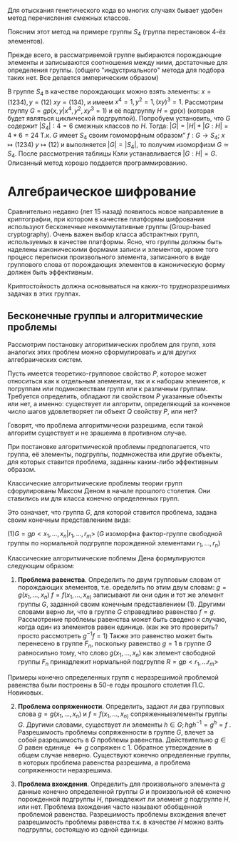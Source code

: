 Для отыскания генетического кода во многих случаях бывает удобен метод перечисления смежных классов.

Поясним этот метод на примере группы $S_{4}$ (группа перестановок 4-ёх элементов).

Прежде всего, в рассматривемой группе выбираются порождающие элементы и записываются соотношения между ними, достаточные для определения группы. 
(общего "индустриального" метода для подбора таких нет. Все делается эмперическим образом)

В группе $S_{4}$ в качестве порождающих можно взять элементы: $x=(1234), y=(12)$
$xy=(134)$, и имеем $x^{4}=1, y^{2}=1, (xy)^{3}=1$.
Рассмотрим группу $G=gp(x,y|x^{4},y^{2},{xy}^{3}=1)$ и её подгруппу $H=gp(x)$ (которая будет являться циклической подгруппой). Попробуем установить,  что $G$ содержит $|S_{4}|:4=6$ смежных классов по $H$. Тогда:
$|G|=|H|*|G:H|=4*6=24$ 
Т.к. $G$ имеет $S_{4}$ своим гомоморфным образом"
$f:G\to{S_{4}};$
$x \mapsto(1234)$
$y \mapsto(12)$ 
и выполняется 
$|G|=|S_{4}|$, то получим изоморфизм $G\simeq S_{4}$. После рассмотрения таблицы Кэли устанавливается $|G:H|=G$. Описанный метод хорошо поддается программированию.

# Алгебраическое шифрование

Сравнительно недавно (лет 15 назад) появилось новое направление в криптографии, при котором в качестве платформы шифрования используют бесконечные некоммутативные группы (Group-based cryptography). Очень важен выбор класса абстрактных групп, используемых в качестве платформы. Ясно, что группы должны быть наделены каноническими формами записи и элементов, кроме того процесс переписки произвольного элемента, записанного в виде группового слова от порождающих элементов в каноническую форму должен быть эффективным.

Криптостойкость должна основываться на каких-то трудноразрешимых задачах в этих группах.

## Бесконечные группы и алгоритмические проблемы

Рассмотрим постановку алгоритмических проблем для групп, хотя аналогих этих проблем можно сформулировать и для других алгебраических систем.

Пусть имеется теоретико-групповое свойство $P$, которое может относиться как к отдельным элементам, так и к наборам элементов, к погруппам или подмножествам групп или к различным группам.
Требуется определить, обладают ли свойством $P$ указанные объекты или нет, а именно: существует ли алгоритм, определяющий за конченое число шагов удовлетворяет ли объект $Q$ свойству $P$, или нет?

Говорят, что проблема алгоритмически разрешима, если такой алгоритм существует и не зрашеима в противном случае.

При постановке алгоритмической проблемы предполагается, что группа, её элементы, подгруппы, подмножества или другие объекты, для которых ставится проблема, заданны каким-либо эффективным образом.

Классические алгоритмические проблемы теории групп сфорулированы Максом Деном в начале прошлого столетия. Они ставились им для класса конечно определенных групп.

Это означает, что группа $G$, для которой ставится проблема, задана своим конечным представлением вида:

$(1) G=gp<x_{1},\dots,x_{n}|r_{1},\dots,r_{m}>$
($G$ изоморфна фактор-группе свободной группы по нормальной подгруппе порожденной элементами $r_{1},\dots,r_{n}$)

Классические алгоритмические поблемы Дена формулируются следующим образом:
1. **Проблема равенства**. Определить по двум групповым словам от порождающих элементов, т.е. оределить по этим двум словам: $g=g(x_{1},\dots,x_{n})$ $f=f(x_{1},\dots,x_{n)}$ записывают ли они один и тот же элемент группы $G$, заданной своим конечным представлением $(1)$.
Другими словами верно ли, что в группе $G$ справедливо равенство $f=g$.
Рассмотрение проблемы равенства может быть сведено к случаю, когда один из элементов равен единице.
(как же это проверить? просто рассмотреть $g^{-1}f=1$)
Также это равенство может быть перенесено в группе $F_{n}$, поскольку равенство $g=1$ в группе $G$ равносильно тому, что слово $g(x_{1},\dots,x_{n})$ как элемент свободной группы $F_{n}$ принадлежит нормальной подгруппе $R=gp<r_{1},\dots r_{m}>$

Примеры конечно определенных групп с неразрешимой проблемой равенства были построены в 50-е годы прошлого столетия П.С. Новиковых.

2. **Проблема сопряженности**. Определить, задают ли два групповых слова $g=g(x_{1},\dots,x_{n})$  и $f=f(x_{1},\dots,x_{n)}$ сопряженныеэлементы группы $G$. Другими словами, существует ли элементы $h \in G; hgh^{-1}=g^h=f$ .
Разрешимость проблемы сопряженности в группе $G$, влечет за собой разрешимость в $G$ проблемы равенства. Действительно $g \in G$ равен единице $\iff g$ сопряжен с $1$.
Обратное утверждение в общем случае неверно. Существуют конечно определенные группы, в которых проблема равенства разрешима, а проблема сопряженности неразрешима. 

3. **Проблема вхождения**. Определить для произвольного элемента $g$ данные конечно определенной группы $G$ и произвольной её конечно порожденной подгруппы $H$, принадлежит ли элемент $g$ подгруппе $H$, или нет. Проблема вхождения часто называют обобщенной проблемой равенства. Разрешимость проблемы вхождения влечет разрешимость проблемы равенства т.к. в качестве $H$ можно взять подгруппы, состоящую из одной единицы.


